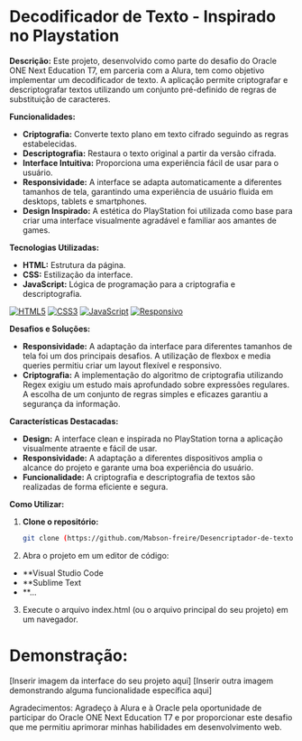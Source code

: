 # Decodificador de Texto - Inspirado no Playstation

**Descrição:**
Este projeto, desenvolvido como parte do desafio do Oracle ONE Next Education T7, em parceria com a Alura, tem como objetivo implementar um decodificador de texto. A aplicação permite criptografar e descriptografar textos utilizando um conjunto pré-definido de regras de substituição de caracteres.

**Funcionalidades:**

* **Criptografia:** Converte texto plano em texto cifrado seguindo as regras estabelecidas.
* **Descriptografia:** Restaura o texto original a partir da versão cifrada.
* **Interface Intuitiva:** Proporciona uma experiência fácil de usar para o usuário.
* **Responsividade:** A interface se adapta automaticamente a diferentes tamanhos de tela, garantindo uma experiência de usuário fluida em desktops, tablets e smartphones.
* **Design Inspirado:** A estética do PlayStation foi utilizada como base para criar uma interface visualmente agradável e familiar aos amantes de games.

**Tecnologias Utilizadas:**
* **HTML:** Estrutura da página.
* **CSS:** Estilização da interface.
* **JavaScript:** Lógica de programação para a criptografia e descriptografia.

[![HTML5](https://img.shields.io/badge/html5-%23E34F26B.svg?style=for-the-badge&logo=html5&logoColor=white)](https://developer.mozilla.org/en-US/docs/Web/HTML)
[![CSS3](https://img.shields.io/badge/CSS3-%231572B6.svg?style=for-the-badge&logo=css3&logoColor=white)](https://developer.mozilla.org/en-US/docs/Web/CSS)
[![JavaScript](https://img.shields.io/badge/JavaScript-%23323330.svg?style=for-the-badge&logo=logo=javascript&logoColor=F7DF1E)](https://developer.mozilla.org/en-US/docs/Web/JavaScript)
[![Responsivo](https://img.shields.io/badge/Responsivo-Verde.svg?style=for-the-badge&logo=css3&logoColor=white)](https://developer.mozilla.org/en-US/docs/Web/CSS)

**Desafios e Soluções:**

* **Responsividade:** A adaptação da interface para diferentes tamanhos de tela foi um dos principais desafios. A utilização de flexbox e media queries permitiu criar um layout flexível e responsivo.
* **Criptografia:** A implementação do algoritmo de criptografia utilizando Regex exigiu um estudo mais aprofundado sobre expressões regulares. A escolha de um conjunto de regras simples e eficazes garantiu a segurança da informação.

**Características Destacadas:**

* **Design:** A interface clean e inspirada no PlayStation torna a aplicação visualmente atraente e fácil de usar.
* **Responsividade:** A adaptação a diferentes dispositivos amplia o alcance do projeto e garante uma boa experiência do usuário.
* **Funcionalidade:** A criptografia e descriptografia de textos são realizadas de forma eficiente e segura.

**Como Utilizar:**
1. **Clone o repositório:**
   ```bash
   git clone (https://github.com/Mabson-freire/Desencriptador-de-textos.git)
2. Abra o projeto em um editor de código:
* **Visual Studio Code
* **Sublime Text
* **...
  
3. Execute o arquivo index.html (ou o arquivo principal do seu projeto) em um navegador.
# Demonstração:

[Inserir imagem da interface do seu projeto aqui]
[Inserir outra imagem demonstrando alguma funcionalidade específica aqui]

Agradecimentos:
Agradeço à Alura e à Oracle pela oportunidade de participar do Oracle ONE Next Education T7 e por proporcionar este desafio que me permitiu aprimorar minhas habilidades em desenvolvimento web.
